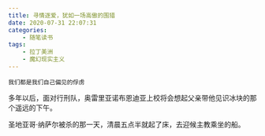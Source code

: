 ```yaml
---
title: 寻情逐爱，犹如一场高傲的围猎
date: 2020-07-31 22:07:31
categories: 
    - 随笔读书
tags: 
    - 拉丁美洲
    - 魔幻现实主义
---
```


```
我们都是我们自己偏见的俘虏
```

<!-- more -->

多年以后，面对行刑队，奥雷里亚诺布恩迪亚上校将会想起父亲带他见识冰块的那个遥远的下午。

圣地亚哥·纳萨尔被杀的那一天，清晨五点半就起了床，去迎候主教乘坐的船。

 